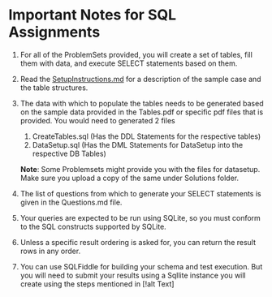 # Important Notes for SQL Assignments

1. For all of the ProblemSets provided, you will create a set of tables, fill them with data, and execute SELECT statements based on them.
1. Read the [SetupInstructions.md](https://github.com/krishnakumarraghu/New-Onboards-Training/blob/master/SQL/ProblemSet01/SetupInstructions.md) for a description of the sample case and the table structures.
1. The data with which to populate the tables needs to be generated based on the sample data provided in the Tables.pdf or specific pdf files that is provided.
   You would need to generated 2 files
   1. CreateTables.sql (Has the DDL Statements for the respective tables)
   1. DataSetup.sql (Has the DML Statements for DataSetup into the respective DB Tables)
   
   **Note**: Some Problemsets might provide you with the files for datasetup. Make sure you upload a copy of the same under Solutions folder.

1. The list of questions from which to generate your SELECT statements is given in the Questions.md file.
1. Your queries are expected to be run using SQLite, so you must conform to the SQL constructs supported by SQLite.
1. Unless a specific result ordering is asked for, you can return the result rows in any order.
1. You can use SQLFiddle for building your schema and test execution. But you will need to submit your results using a Sqllite instance you will
create using the steps mentioned in [!alt Text]
